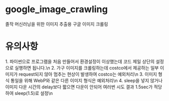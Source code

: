 # google_image_crawling
졸작 머신러닝을 위한 이미지 추출용 구글 이미지 크롤링

<h1>유의사항</h1>
1. 파이썬으로 프로그램을 처음 만들어서 환경설정이 이상했는데 코드 제일 상단의 설정으로 실행하면 됩니다.\n
2. 가구 이미지를 크롤링하는데 costco에서 제공하는 일부 이미지가 request되지 않아 멈추는 현상이 발생하여 costco는 예외처리\n
3. 이미지 형식 통일을 위해 WebP와 같은 다른 이미지 형식은 예외처리\n
4. sleep을 넣지 않거나 이미지 다운 시간의 delay보다 짧으면 다운이 안되어 여러번 시도 결과 1.5sec가 적당하여 sleep(1.5)로 설정\n

